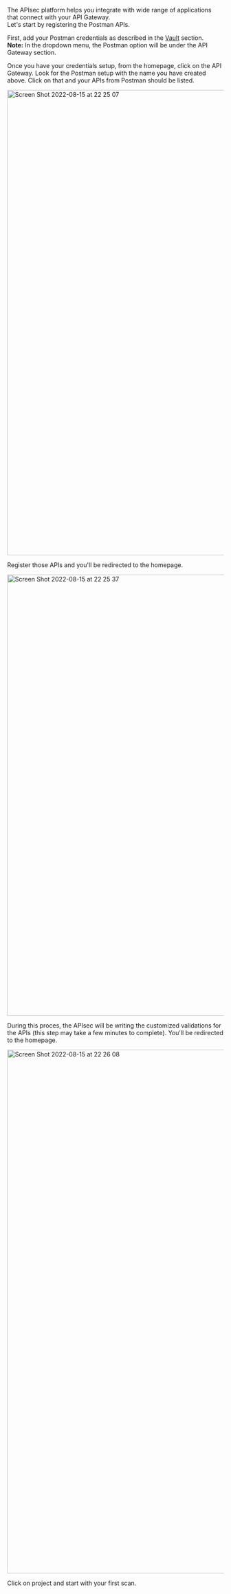 The APIsec platform helps you integrate with wide range of applications that connect with your API Gateway.  
Let's start by registering the Postman APIs.  

First, add your Postman credentials as described in the <a href="[url](https://docs.apisec.ai/Vault/)">Vault</a> section.  
**Note:** In the dropdown menu, the Postman option will be under the API Gateway section.

Once you have your credentials setup, from the homepage, click on the API Gateway.
Look for the Postman setup with the name you have created above. Click on that and your APIs from Postman should be listed.

<img width="1083" alt="Screen Shot 2022-08-15 at 22 25 07" src="https://user-images.githubusercontent.com/109250250/184792635-a0a36d5c-aaa7-4877-8d9f-56feaeb68f95.png">

Register those APIs and you'll be redirected to the homepage.  

<img width="1027" alt="Screen Shot 2022-08-15 at 22 25 37" src="https://user-images.githubusercontent.com/109250250/184792684-f5977626-ed83-4b52-9cc4-4763072baedc.png">

During this proces, the APIsec will be writing the customized validations for the APIs (this step may take a few minutes to complete).  You'll be redirected to the homepage.

<img width="1219" alt="Screen Shot 2022-08-15 at 22 26 08" src="https://user-images.githubusercontent.com/109250250/184793227-995df346-6d68-42a0-a3da-de43553c324a.png">

Click on project and start with your first scan.
